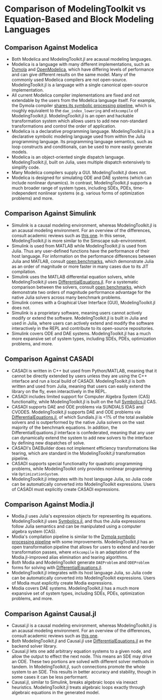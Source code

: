 # Comparison of ModelingToolkit vs Equation-Based and Block Modeling Languages

## Comparison Against Modelica

  - Both Modelica and ModelingToolkit.jl are acausal modeling languages.
  - Modelica is a language with many different implementations, such as
    [Dymola](https://www.3ds.com/products/catia/dymola/) and
    [OpenModelica](https://openmodelica.org/), which have differing levels of
    performance and can give different results on the same model. Many of the
    commonly used Modelica compilers are not open-source. ModelingToolkit.jl
    is a language with a single canonical open-source implementation.
  - All current Modelica compiler implementations are fixed and not extendable
    by the users from the Modelica language itself. For example, the Dymola
    compiler [shares its symbolic processing pipeline](https://www.claytex.com/tech-blog/model-translation-and-symbolic-manipulation/),
    which is roughly equivalent to the `dae_index_lowering` and `mtkcompile`
    of ModelingToolkit.jl. ModelingToolkit.jl is an open and hackable transformation
    system which allows users to add new non-standard transformations and control
    the order of application.
  - Modelica is a declarative programming language. ModelingToolkit.jl is a
    declarative symbolic modeling language used from within the Julia programming
    language. Its programming language semantics, such as loop constructs and
    conditionals, can be used to more easily generate models.
  - Modelica is an object-oriented single dispatch language. ModelingToolkit.jl,
    built on Julia, uses multiple dispatch extensively to simplify code.
  - Many Modelica compilers supply a GUI. ModelingToolkit.jl does not.
  - Modelica is designed for simulating ODE and DAE systems (which can include nonlinear dynamics).
    In contrast, ModelingToolkit.jl supports a much broader range of system types, including SDEs,
    PDEs, time-independent nonlinear systems (e.g. various forms of optimization problems) and more.

## Comparison Against Simulink

  - Simulink is a causal modeling environment, whereas ModelingToolkit.jl is an
    acausal modeling environment. For an overview of the differences, consult
    academic reviews such as [this one](https://arxiv.org/abs/1909.00484). In this
    sense, ModelingToolkit.jl is more similar to the Simscape sub-environment.
  - Simulink is used from MATLAB while ModelingToolkit.jl is used from Julia.
    Thus any user-defined functions have the performance of their host language.
    For information on the performance differences between Julia and MATLAB,
    consult [open benchmarks](https://julialang.org/benchmarks/), which demonstrate
    Julia as an order of magnitude or more faster in many cases due to its JIT
    compilation.
  - Simulink uses the MATLAB differential equation solvers, while ModelingToolkit.jl
    uses [DifferentialEquations.jl](https://docs.sciml.ai/DiffEqDocs/stable/). For a systematic
    comparison between the solvers, consult
    [open benchmarks](https://docs.sciml.ai/SciMLBenchmarksOutput/stable/),
    which demonstrate two orders of magnitude performance advantage for the native
    Julia solvers across many benchmark problems.
  - Simulink comes with a Graphical User Interface (GUI), ModelingToolkit.jl
    does not.
  - Simulink is a proprietary software, meaning users cannot actively modify or
    extend the software. ModelingToolkit.jl is built in Julia and used in Julia,
    where users can actively extend and modify the software interactively in the
    REPL and contribute to its open-source repositories.
  - Simulink covers ODE and DAE systems. ModelingToolkit.jl has a much more
    expansive set of system types, including SDEs, PDEs, optimization problems,
    and more.

## Comparison Against CASADI

  - CASADI is written in C++ but used from Python/MATLAB, meaning that it cannot be
    directly extended by users unless they are using the C++ interface and run a
    local build of CASADI. ModelingToolkit.jl is both written and used from
    Julia, meaning that users can easily extend the library on the fly, even
    interactively in the REPL.
  - CASADI includes limited support for Computer Algebra System (CAS) functionality,
    while ModelingToolkit.jl is built on the full
    [Symbolics.jl](https://docs.sciml.ai/Symbolics/stable/) CAS.
  - CASADI supports DAE and ODE problems via SUNDIALS IDAS and CVODES. ModelingToolkit.jl
    supports DAE and ODE problems via [DifferentialEquations.jl](https://docs.sciml.ai/DiffEqDocs/stable/),
    of which Sundials.jl is <1% of the total available solvers and is outperformed
    by the native Julia solvers on the vast majority of the benchmark equations.
    In addition, the DifferentialEquations.jl interface is confederated, meaning
    that any user can dynamically extend the system to add new solvers to the
    interface by defining new dispatches of solve.
  - CASADI's DAEBuilder does not implement efficiency transformations like tearing,
    which are standard in the ModelingToolkit.jl transformation pipeline.
  - CASADI supports special functionality for quadratic programming problems, while
    ModelingToolkit only provides nonlinear programming via `OptimizationSystem`.
  - ModelingToolkit.jl integrates with its host language Julia, so Julia code
    can be automatically converted into ModelingToolkit expressions. Users of
    CASADI must explicitly create CASADI expressions.

## Comparison Against Modia.jl

  - Modia.jl uses Julia's expression objects for representing its equations.
    ModelingToolkit.jl uses [Symbolics.jl](https://docs.sciml.ai/Symbolics/stable/),
    and thus the Julia expressions follow Julia semantics and can be manipulated
    using a computer algebra system (CAS).
  - Modia's compilation pipeline is similar to the
    [Dymola symbolic processing pipeline](https://www.claytex.com/tech-blog/model-translation-and-symbolic-manipulation/)
    with some improvements. ModelingToolkit.jl has an open transformation pipeline
    that allows for users to extend and reorder transformation passes, where
    `mtkcompile` is an adaptation of the Modia.jl-improved alias elimination
    and tearing algorithms.
  - Both Modia and ModelingToolkit generate `DAEProblem` and `ODEProblem` forms for
    solving with [DifferentialEquations.jl](https://docs.sciml.ai/DiffEqDocs/stable/).
  - ModelingToolkit.jl integrates with its host language Julia, so Julia code
    can be automatically converted into ModelingToolkit expressions. Users of
    Modia must explicitly create Modia expressions.
  - Modia covers DAE systems. ModelingToolkit.jl has a much more
    expansive set of system types, including SDEs, PDEs, optimization problems,
    and more.

## Comparison Against Causal.jl

  - Causal.jl is a causal modeling environment, whereas ModelingToolkit.jl is an
    acausal modeling environment. For an overview of the differences, consult
    academic reviews such as [this one](https://arxiv.org/abs/1909.00484).
  - Both ModelingToolkit.jl and Causal.jl use [DifferentialEquations.jl](https://docs.sciml.ai/DiffEqDocs/stable/)
    as the backend solver library.
  - Causal.jl lets one add arbitrary equation systems to a given node, and allow
    the output to effect the next node. This means an SDE may drive an ODE. These
    two portions are solved with different solver methods in tandem. In
    ModelingToolkit.jl, such connections promote the whole system to an SDE. This
    results in better accuracy and stability, though in some cases it can be
    less performant.
  - Causal.jl, similar to Simulink, breaks algebraic loops via inexact heuristics.
    ModelingToolkit.jl treats algebraic loops exactly through algebraic equations
    in the generated model.
